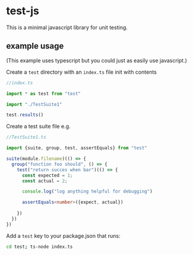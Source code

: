 # test-js

This is a minimal javascript library for unit testing.

## example usage

(This example uses typescript but you could just as easily use javascript.)

Create a `test` directory with an `index.ts` file init with contents

```ts
//index.ts

import * as test from "test"

import "./TestSuite1"

test.results()
```

Create a test suite file e.g.

```ts
//TestSuite1.ts

import {suite, group, test, assertEquals} from "test"

suite(module.filename)(() => {
  group("function foo should", () => {
    test("return succes when bar")(() => {
      const expected = 1;
      const actual = 2;

      console.log("log anything helpful for debugging")

      assertEquals<number>({expect, actual})
      
    })
  })
})
```

Add a `test` key to your package.json that runs:

```bash
cd test; ts-node index.ts
```


